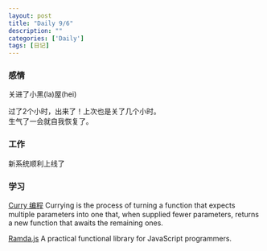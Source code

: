 ```yaml
---
layout: post
title: "Daily 9/6"
description: ""
categories: ['Daily']
tags: [日记]
---
```

 
### 感情
关进了小黑(la)屋(hei)

过了2个小时，出来了！上次也是关了几个小时。  
生气了一会就自我恢复了。  

### 工作
新系统顺利上线了


### 学习
[ Curry 编程](https://hughfdjackson.com/javascript/why-curry-helps/) Currying is the process of turning a function that expects multiple parameters into one that, when supplied fewer parameters, returns a new function that awaits the remaining ones.
  

[Ramda.js](http://ramdajs.com/)  A practical functional library for JavaScript programmers.  




